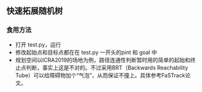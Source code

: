 ## 快速拓展随机树

### 食用方法

-  打开 test.py，运行
-  修改起始点和目标点都在在 test.py 一开头的pint 和 goal 中
-  规划空间以ICRA2019的场地为例，路径连通性判断暂时用的简单的起始和终止点判断，事实上这是不对的。不过采用BRT（Backwards Reachability Tube）可以给障碍物加个“气泡”，从而保证不撞上。具体参考FaSTrack论文。
